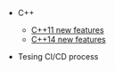 <!-- _sidebar.md -->

- C++

  - [C++11 new features](/docs/c++/11features.md) <!--注意这里是相对路径-->
  - [C++14 new features](/docs/c++/14features.md)

- Tesing CI/CD process
